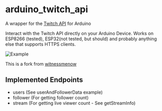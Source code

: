 # arduino_twitch_api
A wrapper for the [Twitch API](https://dev.twitch.tv/docs/api/reference/) for Arduino

Interact with the Twitch API directly on your Arduino Device. Works on ESP8266 (tested), ESP32(not tested, but should) and probably anything else that supports HTTPS clients.

![Example](https://i.imgur.com/xMxX4YD.png)

This is a fork from [witnessmenow](https://github.com/witnessmenow/arduino_twitch_api)

## Implemented Endpoints

- users (See userAndFollowerData example)
- follower (For getting follower count)
- stream (For getting live viewer count - See getStreamInfo)
